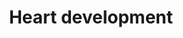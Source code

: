 ---
annotations:
- id: CL:0000027
  parent: native cell
  type: Cell Type Ontology
  value: smooth muscle cell neural crest derived
- id: CL:0000359
  parent: native cell
  type: Cell Type Ontology
  value: vascular associated smooth muscle cell
- id: DOID:114
  parent: cardiovascular system disease
  type: Disease Ontology
  value: heart disease
- id: PW:0000004
  parent: regulatory pathway
  type: Pathway Ontology
  value: regulatory pathway
authors:
- Nsalomonis
- MaintBot
- Khanspers
- Jmelius
- Eweitz
communities:
- CIRM_Related
description: This pathway has been largely adapted from an article by Deepak Srivastava,
  Cell. 2006 Sep 22;126(6):1037-48. In this pathway are known transcription factors,
  miRNAs and regulatory proteins that impact the regional specificity of the human
  heart. Activating signals are indicated by arrows while inhibitory signals are indicated
  by T-bars. Special thanks to Kim Cordes for her assistance in revising this pathway,
  based on recent heart development research.
last-edited: 2021-05-14
organisms:
- Mus musculus
redirect_from:
- /index.php/Pathway:WP2067
- /instance/WP2067
revision: null
schema-jsonld:
- '@context': https://schema.org/
  '@id': https://wikipathways.github.io/pathways/WP2067.html
  '@type': Dataset
  creator:
    '@type': Organization
    name: WikiPathways
  description: This pathway has been largely adapted from an article by Deepak Srivastava,
    Cell. 2006 Sep 22;126(6):1037-48. In this pathway are known transcription factors,
    miRNAs and regulatory proteins that impact the regional specificity of the human
    heart. Activating signals are indicated by arrows while inhibitory signals are
    indicated by T-bars. Special thanks to Kim Cordes for her assistance in revising
    this pathway, based on recent heart development research.
  keywords:
  - Bhlhe40
  - Bmp10
  - Bmp2
  - Bmp4
  - Bmpr1A
  - Bmpr2
  - Ctnnb1
  - Erbb3
  - Fgf10
  - Fgf8
  - Foxa2
  - Foxc1
  - Foxc2
  - Foxh1
  - Gata4
  - Gata6
  - Hand1
  - Hand2
  - Hey1
  - Hey2
  - Irx4
  - Isl1
  - Mapk1
  - Mef2c
  - Nfatc1
  - Nfatc2
  - Nfatc3
  - Nfatc4
  - Nkx2-5
  - Notch1
  - Pitx2
  - Ptpn11
  - Shh
  - Smad1
  - Smad4
  - Smyd1
  - Srf
  - Tbx1
  - Tbx2
  - Tbx20
  - Tbx5
  - Vegfa
  - Vegfb
  - Vegfc
  - miR1-1
  - miR143
  - miR145
  license: CC0
  name: Heart development
seo: CreativeWork
title: Heart development
wpid: WP2067
---